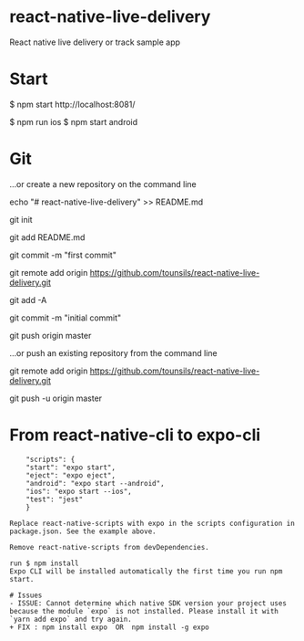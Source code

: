 # react-native-live-delivery

React native live delivery or track sample app 

# Start
$ npm start
http://localhost:8081/

$ npm run ios
$ npm start android

# Git
…or create a new repository on the command line

echo "# react-native-live-delivery" >> README.md

git init

git add README.md

git commit -m "first commit"

git remote add origin https://github.com/tounsils/react-native-live-delivery.git

git add -A

git commit -m "initial commit"

git push origin master


…or push an existing repository from the command line

git remote add origin https://github.com/tounsils/react-native-live-delivery.git

git push -u origin master

# From react-native-cli to expo-cli

        "scripts": {
        "start": "expo start",
        "eject": "expo eject",
        "android": "expo start --android",
        "ios": "expo start --ios",
        "test": "jest"
        }

    Replace react-native-scripts with expo in the scripts configuration in package.json. See the example above.

    Remove react-native-scripts from devDependencies.

    run $ npm install
    Expo CLI will be installed automatically the first time you run npm start.

    # Issues
    - ISSUE: Cannot determine which native SDK version your project uses because the module `expo` is not installed. Please install it with `yarn add expo` and try again.
    + FIX : npm install expo  OR  npm install -g expo 
